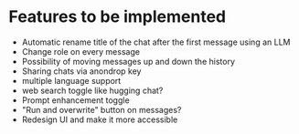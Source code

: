 # Features to be implemented

- Automatic rename title of the chat after the first message using an LLM
- Change role on every message
- Possibility of moving messages up and down the history
- Sharing chats via anondrop key
- multiple language support
- web search toggle like hugging chat?
- Prompt enhancement toggle
- "Run and overwrite" button on messages?
- Redesign UI and make it more accessible